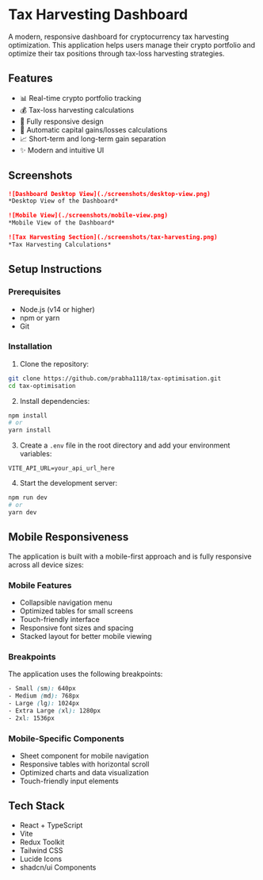 # Tax Harvesting Dashboard

A modern, responsive dashboard for cryptocurrency tax harvesting optimization. This application helps users manage their crypto portfolio and optimize their tax positions through tax-loss harvesting strategies.

## Features

- 📊 Real-time crypto portfolio tracking
- 💰 Tax-loss harvesting calculations
- 📱 Fully responsive design
- 🔄 Automatic capital gains/losses calculations
- 📈 Short-term and long-term gain separation
- ✨ Modern and intuitive UI

## Screenshots

```markdown
![Dashboard Desktop View](./screenshots/desktop-view.png)
*Desktop View of the Dashboard*

![Mobile View](./screenshots/mobile-view.png)
*Mobile View of the Dashboard*

![Tax Harvesting Section](./screenshots/tax-harvesting.png)
*Tax Harvesting Calculations*
```

## Setup Instructions

### Prerequisites

- Node.js (v14 or higher)
- npm or yarn
- Git

### Installation

1. Clone the repository:
```bash
git clone https://github.com/prabha1118/tax-optimisation.git
cd tax-optimisation
```

2. Install dependencies:
```bash
npm install
# or
yarn install
```

3. Create a `.env` file in the root directory and add your environment variables:
```env
VITE_API_URL=your_api_url_here
```

4. Start the development server:
```bash
npm run dev
# or
yarn dev
```


## Mobile Responsiveness

The application is built with a mobile-first approach and is fully responsive across all device sizes:

### Mobile Features
- Collapsible navigation menu
- Optimized tables for small screens
- Touch-friendly interface
- Responsive font sizes and spacing
- Stacked layout for better mobile viewing

### Breakpoints

The application uses the following breakpoints:

```css
- Small (sm): 640px
- Medium (md): 768px
- Large (lg): 1024px
- Extra Large (xl): 1280px
- 2xl: 1536px
```

### Mobile-Specific Components

- Sheet component for mobile navigation
- Responsive tables with horizontal scroll
- Optimized charts and data visualization
- Touch-friendly input elements

## Tech Stack

- React + TypeScript
- Vite
- Redux Toolkit
- Tailwind CSS
- Lucide Icons
- shadcn/ui Components
